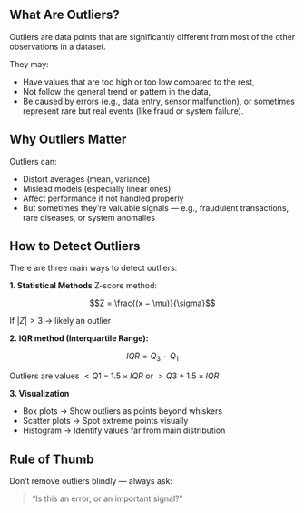 ## What Are Outliers?

Outliers are data points that are significantly different from most of the other observations in a dataset.

They may:

- Have values that are too high or too low compared to the rest,
- Not follow the general trend or pattern in the data,
- Be caused by errors (e.g., data entry, sensor malfunction), or sometimes represent rare but real events (like fraud or system failure).
  
## Why Outliers Matter

Outliers can:

- Distort averages (mean, variance)
- Mislead models (especially linear ones)
- Affect performance if not handled properly
- But sometimes they’re valuable signals — e.g., fraudulent transactions, rare diseases, or system anomalies

## How to Detect Outliers

There are three main ways to detect outliers:

**1. Statistical Methods**
Z-score method:

$$Z = \frac{(x − \mu)}{\sigma}$$


If $|Z| > 3$ → likely an outlier

**2. IQR method (Interquartile Range):**

$$IQR = Q_3 − Q_1$$

Outliers are values $< Q1 - 1.5×IQR$ or $> Q3 + 1.5×IQR$

**3. Visualization**

- Box plots → Show outliers as points beyond whiskers
- Scatter plots → Spot extreme points visually
- Histogram → Identify values far from main distribution

## Rule of Thumb

Don’t remove outliers blindly — always ask:

> “Is this an error, or an important signal?”
